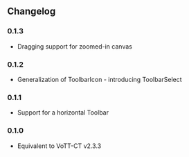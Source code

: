 ## Changelog

### 0.1.3
* Dragging support for zoomed-in canvas

### 0.1.2
* Generalization of ToolbarIcon - introducing ToolbarSelect

### 0.1.1
* Support for a horizontal Toolbar

### 0.1.0
* Equivalent to VoTT-CT v2.3.3